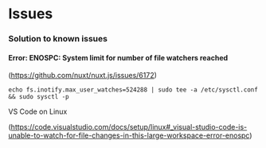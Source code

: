 # Issues

### Solution to known issues

#### Error: ENOSPC: System limit for number of file watchers reached

(https://github.com/nuxt/nuxt.js/issues/6172)
```
echo fs.inotify.max_user_watches=524288 | sudo tee -a /etc/sysctl.conf && sudo sysctl -p
```
VS Code on Linux

(https://code.visualstudio.com/docs/setup/linux#_visual-studio-code-is-unable-to-watch-for-file-changes-in-this-large-workspace-error-enospc)



